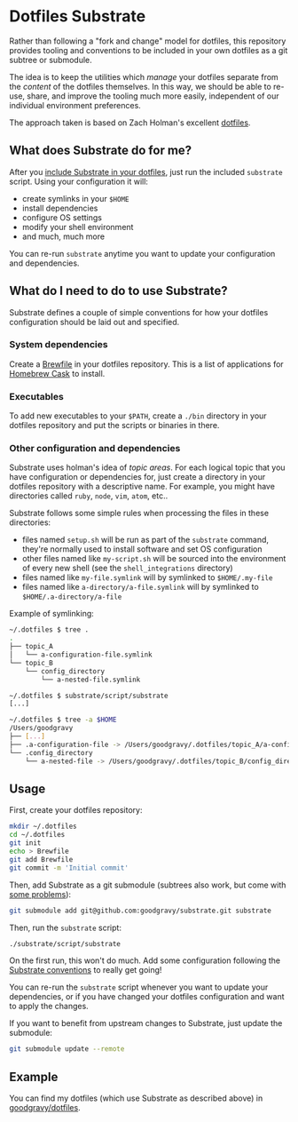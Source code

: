 # Dotfiles Substrate

Rather than following a "fork and change" model for dotfiles, this repository
provides tooling and conventions to be included in your own dotfiles as a git
subtree or submodule.

The idea is to keep the utilities which _manage_ your dotfiles separate from
the _content_ of the dotfiles themselves. In this way, we should be able to
re-use, share, and improve the tooling much more easily, independent of our
individual environment preferences.

The approach taken is based on Zach Holman's excellent
[dotfiles](https://github.com/holman/dotfiles).

## What does Substrate do for me?

After you [include Substrate in your dotfiles](#usage), just run the included
`substrate` script. Using your configuration it will:

* create symlinks in your `$HOME`
* install dependencies
* configure OS settings
* modify your shell environment
* and much, much more

You can re-run `substrate` anytime you want to update your configuration and
dependencies.

## What do I need to do to use Substrate?

Substrate defines a couple of simple conventions for how your dotfiles
configuration should be laid out and specified.

### System dependencies

Create a [Brewfile](https://github.com/Homebrew/homebrew-bundle) in your
dotfiles repository. This is a list of applications for [Homebrew
Cask](http://caskroom.io) to install.

### Executables

To add new executables to your `$PATH`, create a `./bin` directory in your
dotfiles repository and put the scripts or binaries in there.

### Other configuration and dependencies

Substrate uses holman's idea of _topic areas_. For each logical topic that you
have configuration or dependencies for, just create a directory in your
dotfiles repository with a descriptive name. For example, you might have
directories called `ruby`, `node`, `vim`, `atom`, etc..

Substrate follows some simple rules when processing the files in these
directories:

* files named `setup.sh` will be run as part of the `substrate` command,
  they're normally used to install software and set OS configuration
* other files named like `my-script.sh` will be sourced into the environment of
  every new shell (see the `shell_integrations` directory)
* files named like `my-file.symlink` will by symlinked to `$HOME/.my-file`
* files named like `a-directory/a-file.symlink` will by symlinked to
  `$HOME/.a-directory/a-file`

Example of symlinking:

```sh
~/.dotfiles $ tree .
.
├── topic_A
│   └── a-configuration-file.symlink
└── topic_B
    └── config_directory
        └── a-nested-file.symlink

~/.dotfiles $ substrate/script/substrate
[...]

~/.dotfiles $ tree -a $HOME
/Users/goodgravy
├── [...]
├── .a-configuration-file -> /Users/goodgravy/.dotfiles/topic_A/a-configuration-file.symlink
└── .config_directory
    └── a-nested-file -> /Users/goodgravy/.dotfiles/topic_B/config_directory/a-nested-file.symlink
```

## Usage

First, create your dotfiles repository:

```sh
mkdir ~/.dotfiles
cd ~/.dotfiles
git init
echo > Brewfile
git add Brewfile
git commit -m 'Initial commit'
```

Then, add Substrate as a git submodule (subtrees also work, but come with [some
problems](http://git.661346.n2.nabble.com/subtree-merges-lose-prefix-after-rebase-td7332850.html)):

```sh
git submodule add git@github.com:goodgravy/substrate.git substrate
```

Then, run the `substrate` script:

```sh
./substrate/script/substrate
```

On the first run, this won't do much. Add some configuration following the
[Substrate conventions](#what-do-I-need-to-do-to-use-substrate) to really get
going!

You can re-run the `substrate` script whenever you want to update your
dependencies, or if you have changed your dotfiles configuration and want to
apply the changes.

If you want to benefit from upstream changes to Substrate, just update the
submodule:

```sh
git submodule update --remote
```

## Example

You can find my dotfiles (which use Substrate as described above) in
[goodgravy/dotfiles](//github.com/goodgravy/dotfiles).
